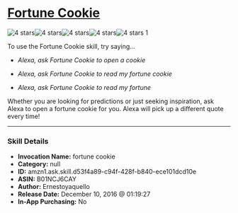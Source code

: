 # [Fortune Cookie](http://alexa.amazon.com/#skills/amzn1.ask.skill.d53f4a89-c94f-428f-b840-ece101dcd10e)
![4 stars](../../images/ic_star_black_18dp_1x.png)![4 stars](../../images/ic_star_black_18dp_1x.png)![4 stars](../../images/ic_star_black_18dp_1x.png)![4 stars](../../images/ic_star_black_18dp_1x.png)![4 stars](../../images/ic_star_border_black_18dp_1x.png) 1

To use the Fortune Cookie skill, try saying...

* *Alexa, ask Fortune Cookie to open a cookie*

* *Alexa, ask Fortune Cookie to read my fortune cookie*

* *Alexa, ask Fortune Cookie to read my fortune*

Whether you are looking for predictions or just seeking inspiration, ask Alexa to open a fortune cookie for you. Alexa will pick up a different quote every time!

***

### Skill Details

* **Invocation Name:** fortune cookie
* **Category:** null
* **ID:** amzn1.ask.skill.d53f4a89-c94f-428f-b840-ece101dcd10e
* **ASIN:** B01NCJ6CAY
* **Author:** Ernestoyaquello
* **Release Date:** December 10, 2016 @ 01:19:27
* **In-App Purchasing:** No
